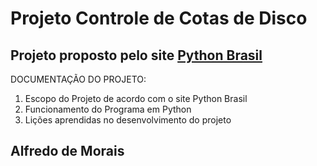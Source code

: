 # Projeto Controle de Cotas de Disco

## Projeto proposto pelo site <a href="https://wiki.python.org.br/ListaDeExerciciosProjetos">Python Brasil</a>

DOCUMENTAÇÃO DO PROJETO:

1. Escopo do Projeto de acordo com o site Python Brasil
2. Funcionamento do Programa em Python
3. Lições aprendidas no desenvolvimento do projeto

## Alfredo de Morais
